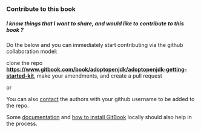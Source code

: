 ### Contribute to this book

##### I know things that I want to share, and would like to contribute to this book ?

Do the below and you can immediately start contributing via the github collaboration model:

clone the repo **https://www.gitbook.com/book/adoptopenjdk/adoptopenjdk-getting-started-kit**, make your amendments, and create a pull request

or 

You can also [contact](https://adoptopenjdk.gitbooks.io/adoptopenjdk-getting-started-kit/content/en/feedback.html) the authors with your github username to be added to the repo.

Some [documentation](http://help.gitbook.com/) and [how to install GitBook](https://github.com/GitbookIO/gitbook) locally should also help in the process.
